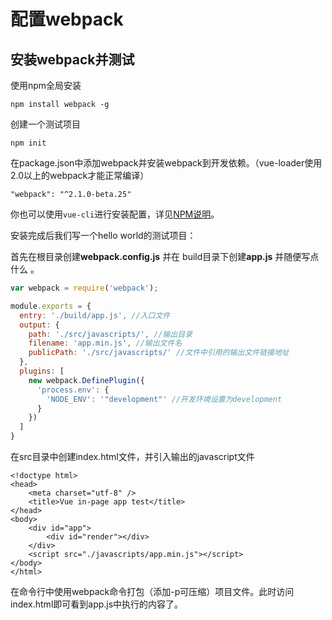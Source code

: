 # 配置webpack

## 安装webpack并测试

使用npm全局安装

```
npm install webpack -g
```

创建一个测试项目

```
npm init
```

在package.json中添加webpack并安装webpack到开发依赖。（vue-loader使用2.0以上的webpack才能正常编译）

```
"webpack": "^2.1.0-beta.25"
```

你也可以使用`vue-cli`进行安装配置，详见[NPM说明](https://www.npmjs.com/package/vue-loader)。

安装完成后我们写一个hello world的测试项目：

首先在根目录创建**webpack.config.js** 并在 build目录下创建**app.js** 并随便写点什么 。

```js
var webpack = require('webpack');

module.exports = {
  entry: './build/app.js', //入口文件
  output: {
    path: './src/javascripts/', //输出目录
    filename: 'app.min.js', //输出文件名
    publicPath: './src/javascripts/' //文件中引用的输出文件链接地址
  },
  plugins: [
    new webpack.DefinePlugin({
      'process.env': {
        'NODE_ENV': '"development"' //开发环境设置为development
      }
    })
  ]
}
```

在src目录中创建index.html文件，并引入输出的javascript文件

```
<!doctype html>
<head>
    <meta charset="utf-8" />
    <title>Vue in-page app test</title>
</head>
<body>
    <div id="app">
        <div id="render"></div>
    </div>
    <script src="./javascripts/app.min.js"></script>
</body>
</html>
```

在命令行中使用webpack命令打包（添加-p可压缩）项目文件。此时访问index.html即可看到app.js中执行的内容了。

